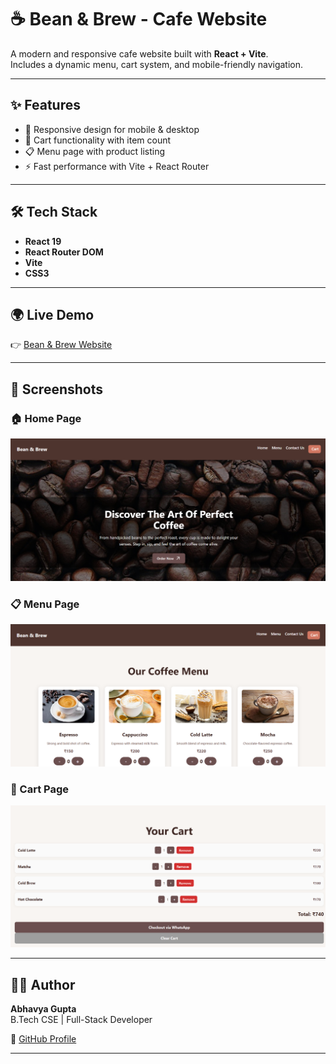 # ☕ Bean & Brew - Cafe Website

A modern and responsive cafe website built with **React + Vite**.  
Includes a dynamic menu, cart system, and mobile-friendly navigation.

---

## ✨ Features
- 📱 Responsive design for mobile & desktop  
- 🛒 Cart functionality with item count  
- 📋 Menu page with product listing  
- ⚡ Fast performance with Vite + React Router  

---

## 🛠️ Tech Stack
- **React 19**  
- **React Router DOM**  
- **Vite**  
- **CSS3**  

---

## 🌍 Live Demo
👉 [Bean & Brew Website](https://abhavya28.github.io/Cafe-Website)

---

## 📸 Screenshots
### 🏠 Home Page
![Home Page](./screenshots/Home.png)

### 📋 Menu Page
![Menu Page](./screenshots/Menu.png)

### 🛒 Cart Page
![Cart Page](./screenshots/Cart.png)

---

## 👩‍💻 Author
**Abhavya Gupta**  
B.Tech CSE | Full-Stack Developer  

🔗 [GitHub Profile](https://github.com/Abhavya28)  

---
